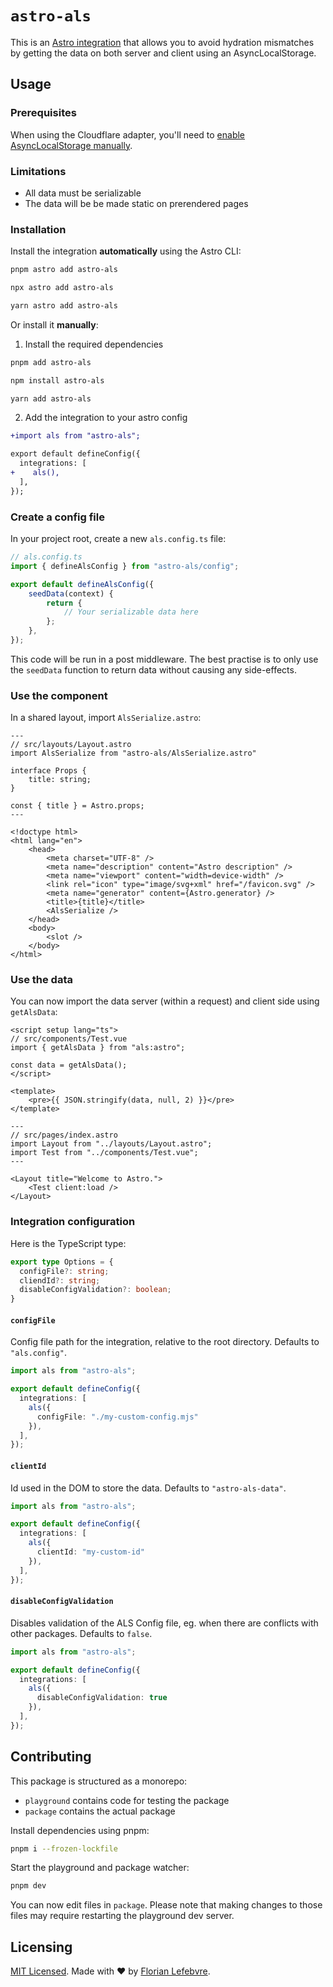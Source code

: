 # `astro-als`

This is an [Astro integration](https://docs.astro.build/en/guides/integrations-guide/) that allows you to avoid hydration mismatches by getting the data on both server and client using an AsyncLocalStorage.

## Usage

### Prerequisites

When using the Cloudflare adapter, you'll need to [enable AsyncLocalStorage manually](https://developers.cloudflare.com/workers/runtime-apis/nodejs/#enable-only-asynclocalstorage).

### Limitations

- All data must be serializable
- The data will be be made static on prerendered pages

### Installation

Install the integration **automatically** using the Astro CLI:

```bash
pnpm astro add astro-als
```

```bash
npx astro add astro-als
```

```bash
yarn astro add astro-als
```

Or install it **manually**:

1. Install the required dependencies

```bash
pnpm add astro-als
```

```bash
npm install astro-als
```

```bash
yarn add astro-als
```

2. Add the integration to your astro config

```diff
+import als from "astro-als";

export default defineConfig({
  integrations: [
+    als(),
  ],
});
```

### Create a config file

In your project root, create a new `als.config.ts` file:

```ts
// als.config.ts
import { defineAlsConfig } from "astro-als/config";

export default defineAlsConfig({
	seedData(context) {
		return {
			// Your serializable data here
		};
	},
});
```

This code will be run in a post middleware. The best practise is to only use the `seedData` function to return data without causing any side-effects.

### Use the component

In a shared layout, import `AlsSerialize.astro`:

```astro
---
// src/layouts/Layout.astro
import AlsSerialize from "astro-als/AlsSerialize.astro"

interface Props {
	title: string;
}

const { title } = Astro.props;
---

<!doctype html>
<html lang="en">
	<head>
		<meta charset="UTF-8" />
		<meta name="description" content="Astro description" />
		<meta name="viewport" content="width=device-width" />
		<link rel="icon" type="image/svg+xml" href="/favicon.svg" />
		<meta name="generator" content={Astro.generator} />
		<title>{title}</title>
		<AlsSerialize />
	</head>
	<body>
		<slot />
	</body>
</html>
```

### Use the data

You can now import the data server (within a request) and client side using `getAlsData`:

```vue
<script setup lang="ts">
// src/components/Test.vue
import { getAlsData } from "als:astro";

const data = getAlsData();
</script>

<template>
    <pre>{{ JSON.stringify(data, null, 2) }}</pre>
</template>
```

```astro
---
// src/pages/index.astro
import Layout from "../layouts/Layout.astro";
import Test from "../components/Test.vue";
---

<Layout title="Welcome to Astro.">
	<Test client:load />
</Layout>

```

### Integration configuration

Here is the TypeScript type:

```ts
export type Options = {
  configFile?: string;
  cliendId?: string;
  disableConfigValidation?: boolean;
}
```

#### `configFile`

Config file path for the integration, relative to the root directory. Defaults to `"als.config"`.

```ts
import als from "astro-als";

export default defineConfig({
  integrations: [
    als({
      configFile: "./my-custom-config.mjs"
    }),
  ],
});
```

#### `clientId`

Id used in the DOM to store the data. Defaults to `"astro-als-data"`.

```ts
import als from "astro-als";

export default defineConfig({
  integrations: [
    als({
      clientId: "my-custom-id"
    }),
  ],
});
```

#### `disableConfigValidation`

Disables validation of the ALS Config file, eg. when there are conflicts with other packages. Defaults to `false`.

```ts
import als from "astro-als";

export default defineConfig({
  integrations: [
    als({
      disableConfigValidation: true
    }),
  ],
});
```

## Contributing

This package is structured as a monorepo:

- `playground` contains code for testing the package
- `package` contains the actual package

Install dependencies using pnpm: 

```bash
pnpm i --frozen-lockfile
```

Start the playground and package watcher:

```bash
pnpm dev
```

You can now edit files in `package`. Please note that making changes to those files may require restarting the playground dev server.

## Licensing

[MIT Licensed](https://github.com/florian-lefebvre/astro-als/blob/main/LICENSE). Made with ❤️ by [Florian Lefebvre](https://github.com/astro-als).
